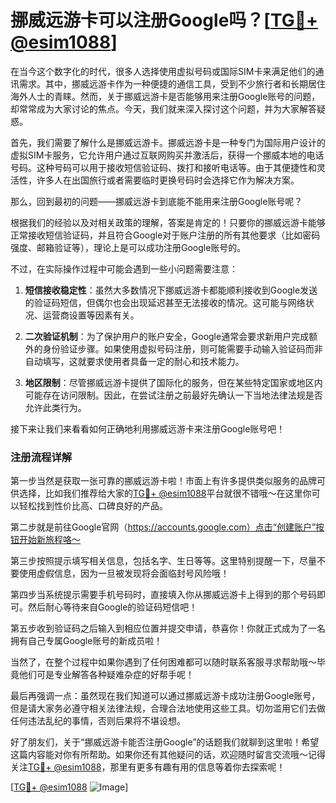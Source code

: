# 挪威远游卡可以注册Google吗？[[TG💪+ @esim1088](https://t.me/s/esim1088)]

在当今这个数字化的时代，很多人选择使用虚拟号码或国际SIM卡来满足他们的通讯需求。其中，挪威远游卡作为一种便捷的通信工具，受到不少旅行者和长期居住海外人士的青睐。然而，关于挪威远游卡是否能够用来注册Google账号的问题，却常常成为大家讨论的焦点。今天，我们就来深入探讨这个问题，并为大家解答疑惑。

首先，我们需要了解什么是挪威远游卡。挪威远游卡是一种专门为国际用户设计的虚拟SIM卡服务，它允许用户通过互联网购买并激活后，获得一个挪威本地的电话号码。这种号码可以用于接收短信验证码、拨打和接听电话等。由于其便捷性和灵活性，许多人在出国旅行或者需要临时更换号码时会选择它作为解决方案。

那么，回到最初的问题——挪威远游卡到底能不能用来注册Google账号呢？

根据我们的经验以及对相关政策的理解，答案是肯定的！只要你的挪威远游卡能够正常接收短信验证码，并且符合Google对于账户注册的所有其他要求（比如密码强度、邮箱验证等），理论上是可以成功注册Google账号的。

不过，在实际操作过程中可能会遇到一些小问题需要注意：

1. **短信接收稳定性**：虽然大多数情况下挪威远游卡都能顺利接收到Google发送的验证码短信，但偶尔也会出现延迟甚至无法接收的情况。这可能与网络状况、运营商设置等因素有关。
   
2. **二次验证机制**：为了保护用户的账户安全，Google通常会要求新用户完成额外的身份验证步骤。如果使用虚拟号码注册，则可能需要手动输入验证码而非自动填写，这就要求使用者具备一定的耐心和技术能力。

3. **地区限制**：尽管挪威远游卡提供了国际化的服务，但在某些特定国家或地区内可能存在访问限制。因此，在尝试注册之前最好先确认一下当地法律法规是否允许此类行为。

接下来让我们来看看如何正确地利用挪威远游卡来注册Google账号吧！

### 注册流程详解

第一步当然是获取一张可靠的挪威远游卡啦！市面上有许多提供类似服务的品牌可供选择，比如我们推荐给大家的[TG💪+ @esim1088](https://t.me/s/esim1088)平台就很不错哦～在这里你可以轻松找到性价比高、口碑良好的产品。

第二步就是前往Google官网（https://accounts.google.com）点击“创建账户”按钮开始新旅程咯～

第三步按照提示填写相关信息，包括名字、生日等等。这里特别提醒一下，尽量不要使用虚假信息，因为一旦被发现将会面临封号风险哦！

第四步当系统提示需要手机号码时，直接填入你从挪威远游卡上得到的那个号码即可。然后耐心等待来自Google的验证码短信吧！

第五步收到验证码之后输入到相应位置并提交申请，恭喜你！你就正式成为了一名拥有自己专属Google账号的新成员啦！

当然了，在整个过程中如果你遇到了任何困难都可以随时联系客服寻求帮助哦～毕竟他们可是专业解答各种疑难杂症的好帮手呢！

最后再强调一点：虽然现在我们知道可以通过挪威远游卡成功注册Google账号，但是请大家务必遵守相关法律法规，合理合法地使用这些工具。切勿滥用它们去做任何违法乱纪的事情，否则后果将不堪设想。

好了朋友们，关于“挪威远游卡能否注册Google”的话题我们就聊到这里啦！希望这篇内容能对你有所帮助。如果你还有其他疑问的话，欢迎随时留言交流哦～记得关注[TG💪+ @esim1088](https://t.me/s/esim1088)，那里有更多有趣有用的信息等着你去探索呢！

[[TG💪+ @esim1088](https://t.me/s/esim1088) ![Image](https://i.postimg.cc/4NQfJmqS/Snipaste-2025-05-13-00-14-12.png)]